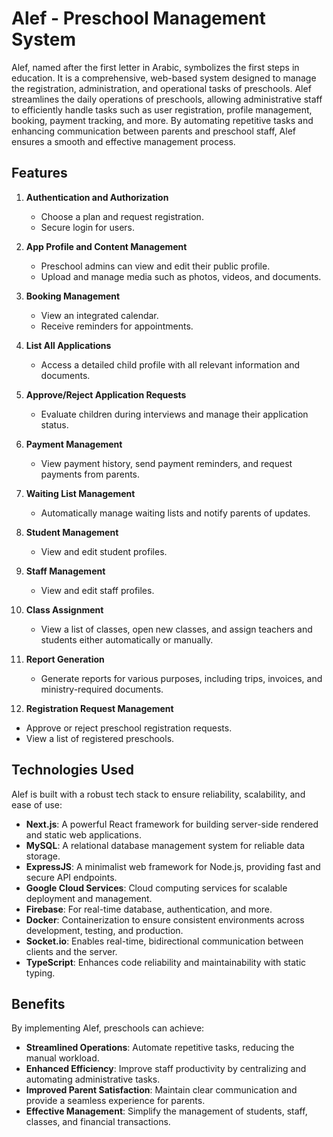 # Alef - Preschool Management System

Alef, named after the first letter in Arabic, symbolizes the first steps in education. It is a comprehensive, web-based system designed to manage the registration, administration, and operational tasks of preschools. Alef streamlines the daily operations of preschools, allowing administrative staff to efficiently handle tasks such as user registration, profile management, booking, payment tracking, and more. By automating repetitive tasks and enhancing communication between parents and preschool staff, Alef ensures a smooth and effective management process.

## Features

1. **Authentication and Authorization**
   - Choose a plan and request registration.
   - Secure login for users.

2. **App Profile and Content Management**
   - Preschool admins can view and edit their public profile.
   - Upload and manage media such as photos, videos, and documents.

3. **Booking Management**
   - View an integrated calendar.
   - Receive reminders for appointments.

4. **List All Applications**
   - Access a detailed child profile with all relevant information and documents.

5. **Approve/Reject Application Requests**
   - Evaluate children during interviews and manage their application status.

6. **Payment Management**
   - View payment history, send payment reminders, and request payments from parents.

7. **Waiting List Management**
   - Automatically manage waiting lists and notify parents of updates.

8. **Student Management**
   - View and edit student profiles.

9. **Staff Management**
   - View and edit staff profiles.

10. **Class Assignment**
    - View a list of classes, open new classes, and assign teachers and students either automatically or manually.

11. **Report Generation**
    - Generate reports for various purposes, including trips, invoices, and ministry-required documents.

12. **Registration Request Management**
   - Approve or reject preschool registration requests.
   - View a list of registered preschools.

## Technologies Used

Alef is built with a robust tech stack to ensure reliability, scalability, and ease of use:

- **Next.js**: A powerful React framework for building server-side rendered and static web applications.
- **MySQL**: A relational database management system for reliable data storage.
- **ExpressJS**: A minimalist web framework for Node.js, providing fast and secure API endpoints.
- **Google Cloud Services**: Cloud computing services for scalable deployment and management.
- **Firebase**: For real-time database, authentication, and more.
- **Docker**: Containerization to ensure consistent environments across development, testing, and production.
- **Socket.io**: Enables real-time, bidirectional communication between clients and the server.
- **TypeScript**: Enhances code reliability and maintainability with static typing.

## Benefits

By implementing Alef, preschools can achieve:

- **Streamlined Operations**: Automate repetitive tasks, reducing the manual workload.
- **Enhanced Efficiency**: Improve staff productivity by centralizing and automating administrative tasks.
- **Improved Parent Satisfaction**: Maintain clear communication and provide a seamless experience for parents.
- **Effective Management**: Simplify the management of students, staff, classes, and financial transactions.
